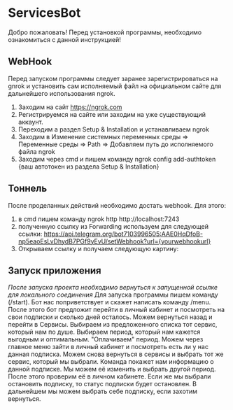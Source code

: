 # ServicesBot
Добро пожаловать! Перед установкой программы, необходимо ознакомиться с данной инструкцией!
## WebHook
Перед запуском программы следует заранее зарегистрироваться на gnrok и установить сам исполняемый файл на официальном сайте для дальнейшего использования ngrok.
1. Заходим на сайт https://ngrok.com
2. Регистрируемся на сайте или заходим на уже существующий аккаунт.
3. Переходим а раздел Setup & Installation и устанавливаем ngrok
4. Заходим в Изменение системных переменных среды => Переменные среды => Path => Добавляем путь до исполняемого файла ngrok
5. Заходим через cmd и пишем команду ngrok config add-authtoken {ваш автотокен из раздела Setup & Installation}
## Тоннель
После проделанных действий необходимо достать webhook. Для этого:
1. в cmd пишем команду ngrok http http://localhost:7243
2. полученную ссылку из Forwarding используем для следующей ссылки: https://api.telegram.org/bot7103996505:AAE0HqDfoB-np5eaoEsLvDhydB7PGf9yEvU/setWebhook?url={yourwebhookurl}
3. Открываем ссылку и получаем следующую картину:
## Запуск приложения
*После запуска проекта необходимо вернуться к запущенной ссылке для локального соединения*
Для запуска программы пишем команду (/start).
Бот нас поприветствует и скажет написать команду /menu.
После этого бот предложит перейти в личный кабинет и посмотреть на свои подписки и сколько дней осталось.
Можем вернуться назад и перейти в Сервисы.
Выбираем из предложенного списка тот сервис, который нам по душе.
Выбираем период, который нам кажется выгодным и оптимальным.
"Оплачиваем" период.
Можем через главное меню зайти в личный кабинет и посмотреть есть ли у нас данная подписка.
Можем снова вернуться в сервисы и выбрать тот же сервис, который мы выбрали. Команда покажет нам информацию о данной подписке.
Мы можем её изменить и выбрать другой период.
После этого проверим её в личном кабинете.
Если же мы выбрали остановить подписку, то статус подписки будет остановлен.
В дальнейшем мы можем выбрать себе подписку, если захотим вернуться.

